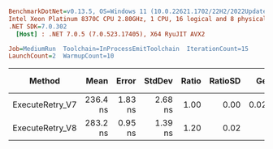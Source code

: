 ``` ini

BenchmarkDotNet=v0.13.5, OS=Windows 11 (10.0.22621.1702/22H2/2022Update/SunValley2), VM=Hyper-V
Intel Xeon Platinum 8370C CPU 2.80GHz, 1 CPU, 16 logical and 8 physical cores
.NET SDK=7.0.302
  [Host] : .NET 7.0.5 (7.0.523.17405), X64 RyuJIT AVX2

Job=MediumRun  Toolchain=InProcessEmitToolchain  IterationCount=15  
LaunchCount=2  WarmupCount=10  

```
|          Method |     Mean |   Error |  StdDev | Ratio | RatioSD |   Gen0 | Allocated | Alloc Ratio |
|---------------- |---------:|--------:|--------:|------:|--------:|-------:|----------:|------------:|
| ExecuteRetry_V7 | 236.4 ns | 1.83 ns | 2.68 ns |  1.00 |    0.00 | 0.0219 |     552 B |        1.00 |
| ExecuteRetry_V8 | 283.2 ns | 0.95 ns | 1.39 ns |  1.20 |    0.02 |      - |         - |        0.00 |
